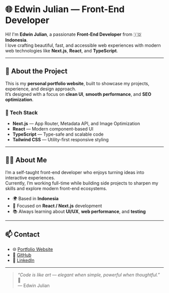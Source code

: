 # 🌐 Edwin Julian — Front-End Developer

Hi! I'm **Edwin Julian**, a passionate **Front-End Developer** from 🇮🇩 **Indonesia**.  
I love crafting beautiful, fast, and accessible web experiences with modern web technologies like **Next.js**, **React**, and **TypeScript**.

---

## 🚀 About the Project

This is my **personal portfolio website**, built to showcase my projects, experience, and design approach.  
It’s designed with a focus on **clean UI**, **smooth performance**, and **SEO optimization**.

### 🧰 Tech Stack
- **Next.js** — App Router, Metadata API, and Image Optimization  
- **React** — Modern component-based UI  
- **TypeScript** — Type-safe and scalable code  
- **Tailwind CSS** — Utility-first responsive styling  

---

## 🧑‍💻 About Me

I’m a self-taught front-end developer who enjoys turning ideas into interactive experiences.  
Currently, I’m working full-time while building side projects to sharpen my skills and explore modern front-end ecosystems.

- 🌍 Based in **Indonesia**  
- 💼 Focused on **React / Next.js** development  
- 📚 Always learning about **UI/UX**, **web performance**, and **testing**

---

## 📫 Contact

- 🌐 [Portfolio Website](https://edjulsin.vercel.com)  
- 🐙 [GitHub](https://github.com/edjulsin)
- 💼 [LinkedIn](https://linkedin.com/in/edjulsin)  

---

> _“Code is like art — elegant when simple, powerful when thoughtful.”_ 🎨  
> — Edwin Julian
